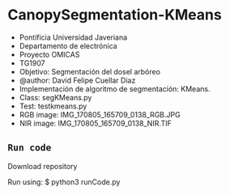 # CanopySegmentation-KMeans
- Pontificia Universidad Javeriana
- Departamento de electrónica
- Proyecto OMICAS
- TG1907
- Objetivo: Segmentación del dosel arbóreo
- @author: David Felipe Cuellar Diaz
- Implementación de algoritmo de segmentación: KMeans.
- Class: segKMeans.py
- Test: testkmeans.py
- RGB image: IMG_170805_165709_0138_RGB.JPG
- NIR image: IMG_170805_165709_0138_NIR.TIF

## `Run code`
Download repository

Run using:
$ python3 runCode.py
